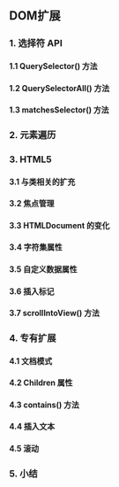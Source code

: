 ## DOM扩展

### 1. 选择符 API

#### 1.1 QuerySelector() 方法

#### 1.2 QuerySelectorAll() 方法

#### 1.3 matchesSelector() 方法

### 2. 元素遍历

### 3. HTML5

#### 3.1 与类相关的扩充

#### 3.2 焦点管理

#### 3.3 HTMLDocument 的变化

#### 3.4 字符集属性

#### 3.5 自定义数据属性

#### 3.6 插入标记

#### 3.7 scrollIntoView() 方法

### 4. 专有扩展

#### 4.1 文档模式

#### 4.2 Children 属性

#### 4.3 contains() 方法

#### 4.4 插入文本

#### 4.5 滚动

### 5. 小结